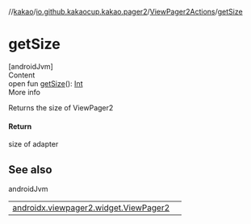 //[kakao](../../../index.md)/[io.github.kakaocup.kakao.pager2](../index.md)/[ViewPager2Actions](index.md)/[getSize](get-size.md)



# getSize  
[androidJvm]  
Content  
open fun [getSize](get-size.md)(): [Int](https://kotlinlang.org/api/latest/jvm/stdlib/kotlin/-int/index.html)  
More info  


Returns the size of ViewPager2



#### Return  


size of adapter



## See also  
  
androidJvm  
  
| | |
|---|---|
| <a name="io.github.kakaocup.kakao.pager2/ViewPager2Actions/getSize/#/PointingToDeclaration/"></a>[androidx.viewpager2.widget.ViewPager2](https://developer.android.com/reference/kotlin/androidx/viewpager2/widget/ViewPager2.html)| <a name="io.github.kakaocup.kakao.pager2/ViewPager2Actions/getSize/#/PointingToDeclaration/"></a>|
  
  



